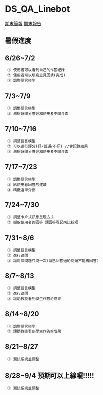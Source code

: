 # DS_QA_Linebot
[期末簡報](https://www.canva.com/design/DAGGh_7bI-k/K-OOOq3fkNiP_Xhdv0ubJQ/edit?utm_content=DAGGh_7bI-k&utm_campaign=designshare&utm_medium=link2&utm_source=sharebutton)
[期末報告](https://docs.google.com/document/d/1GlPOsFaN14ckfYAKRI2EYTl-JzOYzjSn8uyqkdF9pJ4/edit?usp=sharing)
## 暑假進度
## 6/26~7/2
     ① 使用者可以看到自己的作答紀錄
     ② 使用者可以填寫意見回饋(完成)
     ③ 調整語言模型
## 7/3~7/9
     ① 調整語言模型
     ② 測驗時間分管理和使用者不同介面
## 7/10~7/16
     ① 調整語言模型
     ② 可以進行評分(好/普通/不好) //會記錄結果
     ③ 測驗時間分管理和使用者不同介面
## 7/17~7/23
     ① 調整語言模型
     ② 給使用者回答的建議
     ③ 精緻選單介面
## 7/24~7/30
     ① 調整卡片式訊息呈現方式
     ② 擷取使用者的回答 讓回答看起來比較短
## 7/31~8/6
     ① 調整語言模型
     ② 進行追問
     ③ 讓每個問題只問一次(讓已回答過的問題不能再回答)
## 8/7~8/13
     ① 調整語言模型
     ② 進行追問
     ③ 讓助教能看到學生作答的成果
## 8/14~8/20
     ① 調整語言模型
     ② 讓助教能看到學生作答的成果
## 8/21~8/27
     ① 測試系統並調整
## 8/28~9/4 預期可以上線囉!!!!!
     ① 測試系統並調整
